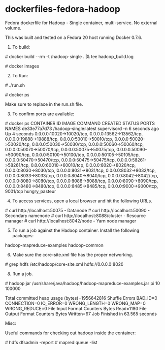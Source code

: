 dockerfiles-fedora-hadoop
========================

Fedora dockerfile for Hadoop - Single container, multi-service.  No external volume.

This was built and tested on a Fedora 20 host running Docker 0.7.6.

1. To build:

\# docker build --rm -t <username>/hadoop-single . |& tee hadoop_build.log

\# docker images

2. To Run:

\# ./run.sh

\# docker ps

Make sure to replace <username> in the run.sh file.

3. To confirm ports are available:

\# docker ps
CONTAINER ID        IMAGE                           COMMAND             CREATED             STATUS              PORTS        NAMES
de33e77a7d73        <username>/hadoop-single:latest   supervisord -n      6 seconds ago       Up 4 seconds        0.0.0.0:10020->10020/tcp, 0.0.0.0:13562->13562/tcp, 0.0.0.0:19888->19888/tcp, 0.0.0.0:50010->50010/tcp, 0.0.0.0:50020->50020/tcp, 0.0.0.0:50030->50030/tcp, 0.0.0.0:50060->50060/tcp, 0.0.0.0:50070->50070/tcp, 0.0.0.0:50075->50075/tcp, 0.0.0.0:50090->50090/tcp, 0.0.0.0:50100->50100/tcp, 0.0.0.0:50105->50105/tcp, 0.0.0.0:50470->50470/tcp, 0.0.0.0:50475->50475/tcp, 0.0.0.0:58261->58261/tcp, 0.0.0.0:60010->60010/tcp, 0.0.0.0:8020->8020/tcp, 0.0.0.0:8030->8030/tcp, 0.0.0.0:8031->8031/tcp, 0.0.0.0:8032->8032/tcp, 0.0.0.0:8033->8033/tcp, 0.0.0.0:8040->8040/tcp, 0.0.0.0:8042->8042/tcp, 0.0.0.0:8080->8080/tcp, 0.0.0.0:8088->8088/tcp, 0.0.0.0:8090->8090/tcp, 0.0.0.0:8480->8480/tcp, 0.0.0.0:8485->8485/tcp, 0.0.0.0:9000->9000/tcp, 9001/tcp   hungry_pasteur

4. To access services, open a local browser and hit the following URLs.

\# curl http://localhost:50075 - Datanode
\# curl http://localhost:50090 - Secondary namenode
\# curl http://localhost:8088/cluster - Resource manager
\# curl http://localhost:8042/node - Yarn node manager

5. To run a job against the Hadoop container.  Install the following packages:

hadoop-mapreduce-examples
hadoop-common

6. Make sure the core-site.xml file has the proper networking.

\# grep hdfs /etc/hadoop/core-site.xml 
    <value>hdfs://0.0.0.0:8020</value>

8. Run a job.

\# hadoop jar /usr/share/java/hadoop/hadoop-mapreduce-examples.jar pi 10 100000

<snip>
		Total committed heap usage (bytes)=1956642816
	Shuffle Errors
		BAD_ID=0
		CONNECTION=0
		IO_ERROR=0
		WRONG_LENGTH=0
		WRONG_MAP=0
		WRONG_REDUCE=0
	File Input Format Counters 
		Bytes Read=1180
	File Output Format Counters 
		Bytes Written=97
Job Finished in 63.565 seconds


Misc:

Useful commands for checking out hadoop inside the container:

\# hdfs dfsadmin -report
\# mapred queue -list

